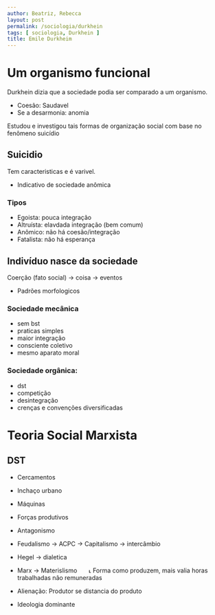 ```yaml
---
author: Beatriz, Rebecca
layout: post
permalink: /sociologia/durkhein
tags: [ sociologia, Durkhein ]
title: Emile Durkheim
---
```


# Um organismo funcional
Durkhein dizia que a sociedade podia ser comparado a um organismo.

- Coesão: Saudavel
- Se a desarmonia: anomia

Estudou e investigou tais formas de organização social com base no fenômeno suicídio

## Suicidio
Tem caracteristicas e é varivel.

- Indicativo de sociedade anômica

### Tipos
- Egoista: pouca integração
- Altruísta: elavdada integração (bem comum)
- Anômico: não há coesão/integração
- Fatalista: não há esperança

## Indivíduo nasce da sociedade
Coerção (fato social) -> coisa -> eventos

- Padrões morfologicos

### Sociedade mecânica
- sem bst
- praticas simples
- maior integração
- consciente coletivo
- mesmo aparato moral

### Sociedade orgânica:
- dst
- competição
- desintegração
- crenças e convenções diversificadas

# Teoria Social Marxista
## DST
- Cercamentos
- Inchaço urbano
- Máquinas
- Forças produtivos
- Antagonismo

- Feudalismo -> ACPC -> Capitalismo -> intercâmbio
- Hegel -> dialetica
- Marx -> Materislismo
&nbsp; &nbsp; &nbsp; ˪ Forma como produzem, mais valia horas trabalhadas não remuneradas
- Alienação: Produtor se distancia do produto
- Ideologia dominante
